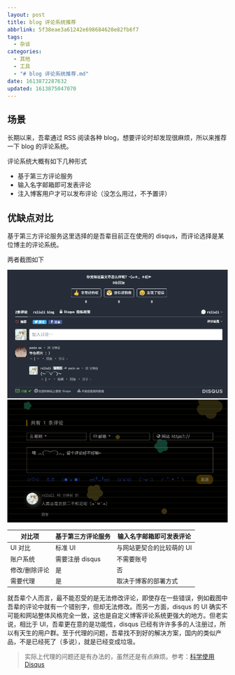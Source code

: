 ```yaml
---
layout: post
title: blog 评论系统推荐
abbrlink: 5f38eae3a61242e698684620e82fb6f7
tags:
  - 杂谈
categories:
  - 其他
  - 工具
  - "# blog 评论系统推荐.md"
date: 1613872287632
updated: 1613875047070
---
```


## 场景

长期以来，吾辈通过 RSS 阅读各种 blog，想要评论时却发现很麻烦，所以来推荐一下 blog 的评论系统。

评论系统大概有如下几种形式

*   基于第三方评论服务
*   输入名字邮箱即可发表评论
*   注入博客用户才可以发布评论（没怎么用过，不予置评）

## 优缺点对比

基于第三方评论服务这里选择的是吾辈目前正在使用的 disqus，而评论选择是某位博主的评论系统。

两者截图如下

![基于第三方评论服务](/resources/1d7c7c27c4b34f59964dcb5bf964919e.png)
![输入名字邮箱即可发表评论](/resources/a0af65b841d3440b95043d3254928518.png)

| 对比项     | 基于第三方评论服务   | 输入名字邮箱即可发表评论   |
| ------- | ----------- | -------------- |
| UI 对比   | 标准 UI       | 与网站更契合的比较萌的 UI |
| 账户系统    | 需要注册 disqus | 不需要账号          |
| 修改/删除评论 | 是           | 否              |
| 需要代理    | 是           | 取决于博客的部署方式     |

就吾辈个人而言，最不能忍受的是无法修改评论，即使存在一些错误，例如截图中吾辈的评论中就有一个错别字，但却无法修改。而另一方面，disqus 的 UI 确实不可能和网站整体风格完全一致，这也是自定义博客评论系统更强大的地方。但老实说，相比于 UI，吾辈更在意的是功能性，disqus 已经有许许多多的人注册过，所以有天生的用户群。至于代理的问题，吾辈找不到好的解决方案，国内的类似产品，不是已经死了（多说），就是已经变成垃圾。

> 实际上代理的问题还是有办法的，虽然还是有点麻烦。参考：[科学使用 Disqus](https://blog.fooleap.org/use-disqus-correctly.html)
